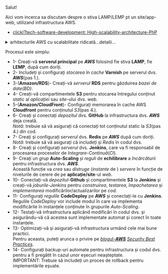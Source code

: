 Salut!

Aici vom incerca sa discutam despre o stiva LAMP/LEMP pt un site/app-web, utilizand infrastructura AWS.

 - [clickITtech-software-development: High-scalability-architecture-PhP](https://www.clickittech.com/software-development/high-scalability-architecture-php/)
<details>
 <summary>arhitecturile AWS cu scalabilitate ridicată...detalii... </summary>
 <a href="https://www.clickittech.com/software-development/high-scalability-architecture-php/"><img src="https://images.clickittech.com/wp-content/uploads/2018/05/03153635/php-applications.jpg">arhitecturile cu scalabilitate ridicată</img></a>
</details>

Procesul este simplu:

 - 1- Creați-vă **serverul principal** pe ***AWS*** folosind fie stiva **LAMP**, fie **LEMP**, după cum doriți.
 - 2- Includeți și configurați *stocarea* în *cache* **Varnish** pe serverul dvs. ***AWS***(pas 1.).
 - 3-(**Amazon/RDS**)- Creați-vă *serverul* **RDS** pentru găzduirea *bazei de date(BD)*.
 - 4- Creați-vă  compartimentele **S3**  pentru stocarea întregului conținut *static* al *aplicației* sau *site*-ului dvs. *web*.
 - 5-(**Amazon/CloudFront**)- Configurați memorarea în cache AWS **Cloudfront** pentru conținutul *S3*(pas 4.).
 - 6- Creați și conectați *depozitul* dvs. **GitHub** la infrastructura dvs. ***AWS*** deja creată.
<br/>*Notă*: trebuie să vă asigurați că conectați tot conținutul static la *S3*(pas 4.) din cod.
 - 7- Creați și configurați *serverul* dvs. **Redis** pe ***AWS*** după cum doriți.
<br/>*Notă*: trebuie să vă asigurați că includeți și *Redis* în codul dvs.
 - 8- Creați și configurați *serverul* dvs. **Jenkins**, care va fi responsabil de procesarea proceselor de *Integrare-Continuă*(*CI*).
 - 9- Creați un *grup* **Auto-Scaling** și *reguli* de **echilibrare** a *încărcăturii* pentru infrastructura dvs. ***AWS***.
 <br/>Această funcție va *crea* sau *distruge* (*instante* de ) *servere* în funcție de nivelurile de cerere de pe **aplicație/site**-ul *web*.
 - 10- Conectați-vă *depozitul*-**Github** și compartimentele **S3** la **Jenkins** și creați-vă *joburile-Jenkins* pentru *construirea*, *testarea*, *împachetarea* și *implementarea* modificărilor/actualizarilor pe *cod*.
 - 11- Configurați *regulile* **CodeDeploy** pe ***AWS*** și conectați-le cu **Jenkins**.
<br/>Regulile *CodeDeploy* vor include modul în care va implementa modificările în instanțele conținute în grupurile *Auto-Scaling*.
 - 12- Testați-vă infrastructura aplicând modificări în codul dvs. și asigurându-vă că acestea sunt implementate automat și corect în toate instanțele.
 - 13- Optimizați-vă și asigurați-vă infrastructura urmând cele mai bune practici.
   <br/>Pentru aceasta, puteți arunca o privire pe [*blog*ul-***AWS***](https://aws.amazon.com/blogs/?awsf.blog-master-category=*all&awsf.blog-master-learning-levels=*all&awsf.blog-master-industry=*all&awsf.blog-master-analytics-products=*all&awsf.blog-master-artificial-intelligence=*all&awsf.blog-master-aws-cloud-financial-management=*all&awsf.blog-master-blockchain=*all&awsf.blog-master-business-applications=*all&awsf.blog-master-compute=*all&awsf.blog-master-customer-enablement=*all&awsf.blog-master-customer-engagement=*all&awsf.blog-master-database=*all&awsf.blog-master-developer-tools=*all&awsf.blog-master-devops=*all&awsf.blog-master-end-user-computing=*all&awsf.blog-master-mobile=*all&awsf.blog-master-iot=*all&awsf.blog-master-management-governance=*all&awsf.blog-master-media-services=*all&awsf.blog-master-migration-transfer=*all&awsf.blog-master-migration-solutions=*all&awsf.blog-master-networking-content-delivery=*all&awsf.blog-master-programming-language=*all&awsf.blog-master-sector=*all&awsf.blog-master-security=*all&awsf.blog-master-storage=*all) [*Security Best Practices*](https://aws.amazon.com/blogs/security/category/post-types/best-practices/).
 - 14- Configurați backup-uri automate pentru infrastructura și codul dvs. pentru a fi pregătit în cazul unor eșecuri neașteptate.
<br/>IMPORTANT: Trebuie să includeți un proces de rollback pentru implementările eșuate.
